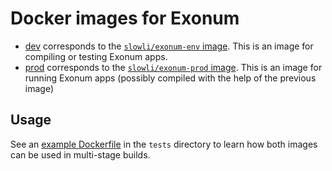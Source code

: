 # Docker images for Exonum

- [dev](dev) corresponds to the [`slowli/exonum-env` image](https://hub.docker.com/r/slowli/exonum-env).
  This is an image for compiling or testing Exonum apps.
- [prod](prod) corresponds to the [`slowli/exonum-prod` image](https://hub.docker.com/r/slowli/exonum-prod).
  This is an image for running Exonum apps (possibly compiled with the help of the previous image)

## Usage

See an [example Dockerfile](tests/Dockerfile) in the `tests` directory to learn how both images can be used
in multi-stage builds.
